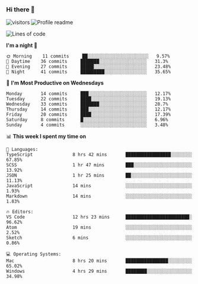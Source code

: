 ### Hi there 👋  
![visitors](https://visitor-badge.laobi.icu/badge?page_id=leverglowh) ![Profile readme](https://github.com/leverglowh/leverglowh/workflows/Profile%20readme/badge.svg?branch=master)

<!--START_SECTION:waka-->
![Lines of code](https://img.shields.io/badge/From%20Hello%20World%20I've%20written-729147%20Lines%20of%20code-blue)

**I'm a night 🦉** 

```text
🌞 Morning    11 commits     ██░░░░░░░░░░░░░░░░░░░░░░░   9.57% 
🌆 Daytime    36 commits     ███████░░░░░░░░░░░░░░░░░░   31.3% 
🌃 Evening    27 commits     █████░░░░░░░░░░░░░░░░░░░░   23.48% 
🌙 Night      41 commits     █████████░░░░░░░░░░░░░░░░   35.65%

```
📅 **I'm Most Productive on Wednesdays** 

```text
Monday       14 commits     ███░░░░░░░░░░░░░░░░░░░░░░   12.17% 
Tuesday      22 commits     ████░░░░░░░░░░░░░░░░░░░░░   19.13% 
Wednesday    33 commits     ███████░░░░░░░░░░░░░░░░░░   28.7% 
Thursday     14 commits     ███░░░░░░░░░░░░░░░░░░░░░░   12.17% 
Friday       20 commits     ████░░░░░░░░░░░░░░░░░░░░░   17.39% 
Saturday     8 commits      █░░░░░░░░░░░░░░░░░░░░░░░░   6.96% 
Sunday       4 commits      ░░░░░░░░░░░░░░░░░░░░░░░░░   3.48%

```


📊 **This week I spent my time on** 

```text
💬 Languages: 
TypeScript               8 hrs 42 mins       █████████████████░░░░░░░░   67.85% 
SCSS                     1 hr 47 mins        ███░░░░░░░░░░░░░░░░░░░░░░   13.92% 
JSON                     1 hr 25 mins        ██░░░░░░░░░░░░░░░░░░░░░░░   11.13% 
JavaScript               14 mins             ░░░░░░░░░░░░░░░░░░░░░░░░░   1.93% 
Markdown                 14 mins             ░░░░░░░░░░░░░░░░░░░░░░░░░   1.83%

🔥 Editors: 
VS Code                  12 hrs 23 mins      ████████████████████████░   96.62% 
Atom                     19 mins             ░░░░░░░░░░░░░░░░░░░░░░░░░   2.52% 
Sketch                   6 mins              ░░░░░░░░░░░░░░░░░░░░░░░░░   0.86%

💻 Operating Systems: 
Mac                      8 hrs 20 mins       ████████████████░░░░░░░░░   65.02% 
Windows                  4 hrs 29 mins       ████████░░░░░░░░░░░░░░░░░   34.98%

```


<!--END_SECTION:waka-->

